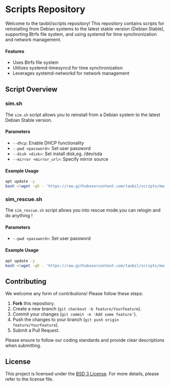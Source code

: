 # Scripts Repository

Welcome to the taobil/scripts repository! This repository contains scripts for reinstalling from Debian systems to the latest stable version (Debian Stable), supporting Btrfs file system, and using systemd for time synchronization and network management.

#### Features
- Uses Btrfs file system
- Utilizes systemd-timesyncd for time synchronization
- Leverages systemd-networkd for network management

## Script Overview

### sim.sh

The `sim.sh` script allows you to reinstall from a Debian system to the latest Debian Stable version.


#### Parameters
- `--dhcp`: Enable DHCP functionality
- `--pwd <password>`: Set user password
- `--disk <disk>`: Set install disk,eg. /dev/sda
- `--mirror <mirror_url>`: Specify mirror source


#### Example Usage
```bash
apt update -y
bash <(wget -qO - 'https://raw.githubusercontent.com/taobil/scripts/master/sim/sim.sh') --pwd sim@@@
```


### sim_rescue.sh
The `sim_rescue.sh` script allows you into rescue mode.you can relogin and do anything !

#### Parameters
- `--pwd <password>`: Set user password

#### Example Usage
```bash
apt update -y
bash <(wget -qO - 'https://raw.githubusercontent.com/taobil/scripts/master/sim/sim_rescue.sh') --pwd sim@@@
```


## Contributing
We welcome any form of contributions! Please follow these steps:
1. **Fork** this repository.
2. Create a new branch (`git checkout -b feature/YourFeature`).
3. Commit your changes (`git commit -m 'Add some feature'`).
4. Push the changes to your branch (`git push origin feature/YourFeature`).
5. Submit a Pull Request.

Please ensure to follow our coding standards and provide clear descriptions when submitting.

## License

This project is licensed under the [ BSD 3 License](LICENSE). For more details, please refer to the license file.
